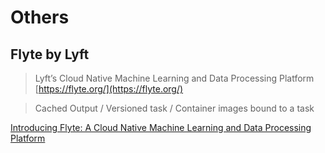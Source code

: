 # Others

## Flyte by Lyft

> Lyft’s Cloud Native Machine Learning and Data Processing Platform  
> [https://flyte.org/](https://flyte.org/)

> Cached Output / Versioned task / Container images bound to a task

[Introducing Flyte: A Cloud Native Machine Learning and Data Processing Platform](https://eng.lyft.com/introducing-flyte-cloud-native-machine-learning-and-data-processing-platform-fb2bb3046a59)

